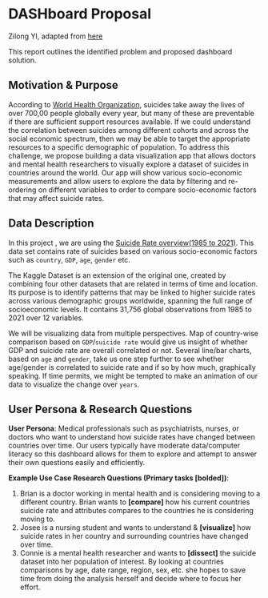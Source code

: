 # DASHboard Proposal

Zilong YI, adapted from [here](https://github.com/ZilongYi/suicide_indicator/edit/main/proposal.md)

This report outlines the identified problem and proposed dashboard solution.

## Motivation & Purpose

According to [World Health Organization](https://www.who.int/health-topics/suicide), suicides take away the lives of over 700,00 people globally every year, but many of these are preventable if there are sufficient support resources available. If we could understand the correlation between suicides among different cohorts and across the social economic spectrum, then we may be able to target the appropriate resources to a specific demographic of population. To address this challenge, we propose building a data visualization app that allows doctors and mental health researchers to visually explore a dataset of suicides in countries around the world. Our app will show various socio-economic measurements and allow users to explore the data by filtering and re-ordering on different variables to order to compare socio-economic factors that may affect suicide rates.

## Data Description

In this project , we are using the [Suicide Rate overview(1985 to 2021)](https://www.kaggle.com/datasets/omkargowda/suicide-rates-overview-1985-to-2021). This data set contains rate of suicides based on various socio-economic factors such as `country`, `GDP`, `age`, `gender` etc. 

The Kaggle Dataset is an extension of the original one, created by combining four other datasets that are related in terms of time and location. Its purpose is to identify patterns that may be linked to higher suicide rates across various demographic groups worldwide, spanning the full range of socioeconomic levels. It contains 31,756 global observations from 1985 to 2021 over 12 variables. 

We will be visualizing data from multiple perspectives. Map of country-wise comparison based on `GDP`/`suicide rate` would give us insight of whether GDP and suicide rate are overall correlated or not. Several line/bar charts, based on `age` and `gender`, take us one step further to see whether age/gender is correlated to suicide rate and if so by how much, graphically speaking. If time permits, we might be tempted to make an animation of our data to visualize the change over `years`. 

## User Persona & Research Questions

**User Persona**: Medical professionals such as psychiatrists, nurses, or doctors who want to understand how suicide rates have changed between countries over time. Our users typically have moderate data/computer literacy so this dashboard allows for them to explore and attempt to answer their own questions easily and efficiently.

**Example Use Case Research Questions (Primary tasks [bolded])**:
1. Brian is a doctor working in mental health and is considering moving to a different country. Brian wants to **[compare]** how his current countries suicide rate and attributes compares to the countries he is considering moving to.
2. Josee is a nursing student and wants to understand & **[visualize]** how suicide rates in her country and surrounding countries have changed over time.
3. Connie is a mental health researcher and wants to **[dissect]** the suicide dataset into her population of interest. By looking at countries comparisons by age, date range, region, sex, etc. she hopes to save time from doing the analysis herself and decide where to focus her effort.